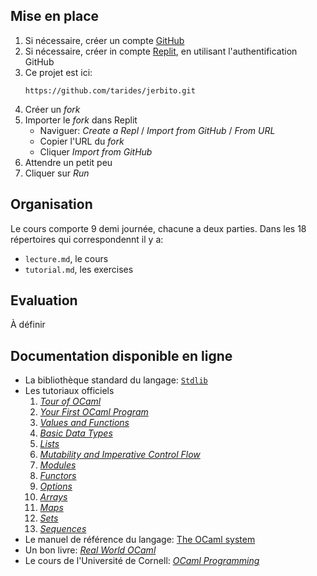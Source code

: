 ## Mise en place

1. Si nécessaire, créer un compte [GitHub](https://github.com)
1. Si nécessaire, créer in compte [Replit](https://replit.com), en utilisant l'authentification GitHub
1. Ce projet est ici:
   ```
   https://github.com/tarides/jerbito.git
   ```
1. Créer un _fork_
1. Importer le _fork_ dans Replit
    - Naviguer: _Create a Repl_ / _Import from GitHub_ / _From URL_
    - Copier l'URL du _fork_
    - Cliquer _Import from GitHub_
1. Attendre un petit peu
1. Cliquer sur _Run_

## Organisation

Le cours comporte 9 demi journée, chacune a deux parties. Dans les 18 répertoires qui correspondennt il y a:
- `lecture.md`, le cours
- `tutorial.md`, les exercises

## Evaluation

À définir

## Documentation disponible en ligne

- La bibliothèque standard du langage: [`Stdlib`](https://ocaml.org/api/index.html)
- Les tutoriaux officiels
  1. [_Tour of OCaml_](https://ocaml.org/docs/tour-of-ocaml)
  1. [_Your First OCaml Program_](https://ocaml.org/docs/your-first-program)
  1. [_Values and Functions_](https://ocaml.org/docs/values-and-functions)
  1. [_Basic Data Types_](https://ocaml.org/docs/basic-data-types)
  1. [_Lists_](https://ocaml.org/docs/lists)
  1. [_Mutability and Imperative Control Flow_](https://ocaml.org/docs/mutability-imperative-control-flow)
  1. [_Modules_](https://ocaml.org/docs/modules)
  1. [_Functors_](https://ocaml.org/docs/functors)
  1. [_Options_](https://ocaml.org/docs/options)
  1. [_Arrays_](https://ocaml.org/docs/arrays)
  1. [_Maps_](https://ocaml.org/docs/maps)
  1. [_Sets_](https://ocaml.org/docs/sets)
  1. [_Sequences_](https://ocaml.org/docs/sequences)
- Le manuel de référence du langage: [The OCaml system](https://ocaml.org/releases/latest/manual.html)
- Un bon livre: [_Real World OCaml_](https://dev.realworldocaml.org/)
- Le cours de l'Université de Cornell: [_OCaml Programming_](https://cs3110.github.io/textbook/cover.html)